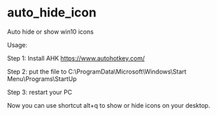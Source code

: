 # auto_hide_icon
Auto hide or show win10 icons

Usage: 

Step 1: Install AHK https://www.autohotkey.com/

Step 2: put the file to C:\ProgramData\Microsoft\Windows\Start Menu\Programs\StartUp

Step 3: restart your PC

Now you can use shortcut alt+q to show or hide icons on your desktop.
